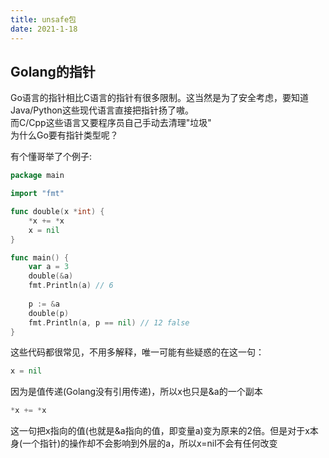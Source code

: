 ```yaml
---
title: unsafe包
date: 2021-1-18
---
```


## Golang的指针  
Go语言的指针相比C语言的指针有很多限制。这当然是为了安全考虑，要知道Java/Python这些现代语言直接把指针扬了嗷。  
而C/Cpp这些语言又要程序员自己手动去清理"垃圾"  
为什么Go要有指针类型呢？

有个懂哥举了个例子:

```go
package main

import "fmt"

func double(x *int) {
	*x += *x
	x = nil
}

func main() {
	var a = 3
	double(&a)
	fmt.Println(a) // 6
    
	p := &a
	double(p)
	fmt.Println(a, p == nil) // 12 false
}
```

这些代码都很常见，不用多解释，唯一可能有些疑惑的在这一句：

```go
x = nil
```
因为是值传递(Golang没有引用传递)，所以x也只是&a的一个副本

```go
*x += *x
```

这一句把x指向的值(也就是&a指向的值，即变量a)变为原来的2倍。但是对于x本身(一个指针)的操作却不会影响到外层的a，所以x=nil不会有任何改变




